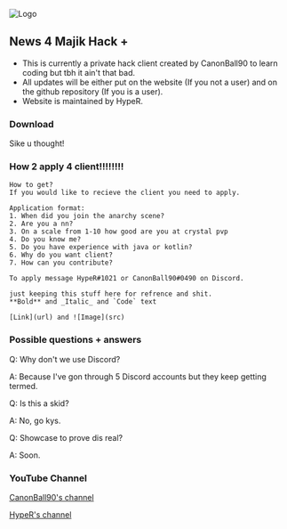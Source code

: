 
![Logo]()


## News 4 Majik Hack +

- This is currently a private hack client created by CanonBall90 to learn coding but tbh it ain't that bad.
- All updates will be either put on the website (If you not a user) and on the github repository (If you is a user).
- Website is maintained by HypeR.

### Download

Sike u thought!

### How 2 apply 4 client!!!!!!!!

	How to get?
	If you would like to recieve the client you need to apply.

	Application format:
	1. When did you join the anarchy scene?
	2. Are you a nn?
	3. On a scale from 1-10 how good are you at crystal pvp
	4. Do you know me?
	5. Do you have experience with java or kotlin?
	6. Why do you want client?
	7. How can you contribute?

	To apply message HypeR#1021 or CanonBall90#0490 on Discord.

	just keeping this stuff here for refrence and shit.
	**Bold** and _Italic_ and `Code` text

	[Link](url) and ![Image](src)


### Possible questions + answers

Q: Why don't we use Discord? 

A: Because I've gon through 5 Discord accounts but they keep getting termed.

Q: Is this a skid?

A: No, go kys.

Q: Showcase to prove dis real?

A: Soon.

### YouTube Channel

[CanonBall90's channel](https://www.youtube.com/channel/UCC_3QqwkCHlgm-0uw9W7UbA)

[HypeR's channel](https://www.youtube.com/channel/UCMSnMzafj8XXivkJ3mSg8Bw/videos)
